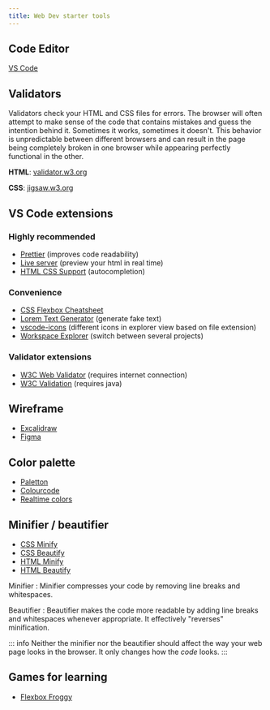 ```yaml
---
title: Web Dev starter tools
---
```


## Code Editor

[VS Code](https://code.visualstudio.com/)

## Validators

Validators check your HTML and CSS files for errors. The browser will often attempt to make sense of the code that contains mistakes and guess the intention behind it. Sometimes it works, sometimes it doesn't. This behavior is unpredictable between different browsers and can result in the page being completely broken in one browser while appearing perfectly functional in the other.

**HTML**: [validator.w3.org](https://validator.w3.org/)

**CSS**: [jigsaw.w3.org](https://jigsaw.w3.org/css-validator/)

## VS Code extensions

### Highly recommended

* [Prettier](https://marketplace.visualstudio.com/items?itemName=esbenp.prettier-vscode) (improves code readability)
* [Live server](https://marketplace.visualstudio.com/items?itemName=ritwickdey.LiveServer) (preview your html in real time)
* [HTML CSS Support](https://marketplace.visualstudio.com/items?itemName=ecmel.vscode-html-css) (autocompletion)

### Convenience

* [CSS Flexbox Cheatsheet](https://marketplace.visualstudio.com/items?itemName=dzhavat.css-flexbox-cheatsheet)
* [Lorem Text Generator](https://marketplace.visualstudio.com/items?itemName=oguzhanyildiz.lorem-text-generator) (generate fake text)
* [vscode-icons](https://marketplace.visualstudio.com/items?itemName=vscode-icons-team.vscode-icons) (different icons in explorer view based on file extension)
* [Workspace Explorer](https://marketplace.visualstudio.com/items?itemName=tomsaunders-code.workspace-explorer) (switch between several projects)

### Validator extensions

* [W3C Web Validator](https://marketplace.visualstudio.com/items?itemName=CelianRiboulet.webvalidator) (requires internet connection)
* [W3C Validation](https://marketplace.visualstudio.com/items?itemName=Umoxfo.vscode-w3cvalidation) (requires java)


## Wireframe

* [Excalidraw](https://excalidraw.com/)
* [Figma](https://www.figma.com)

## Color palette

* [Paletton](https://paletton.com)
* [Colourcode](https://www.toptal.com/designers/colourcode)
* [Realtime colors](https://www.realtimecolors.com/)

## Minifier / beautifier

* [CSS Minify](https://www.cleancss.com/css-minify/)
* [CSS Beautify](https://www.cleancss.com/css-beautify/)
* [HTML Minify](https://kangax.github.io/html-minifier/)
* [HTML Beautify](https://www.cleancss.com/html-beautify/)

Minifier
:	Minifier compresses your code by removing line breaks and whitespaces.

Beautifier
:	Beautifier makes the code more readable by adding line breaks and whitespaces whenever appropriate. It effectively "reverses" minification.

::: info
Neither the minifier nor the beautifier should affect the way your web page looks in the browser. It only changes how the *code* looks.
:::

## Games for learning

* [Flexbox Froggy](https://flexboxfroggy.com/)